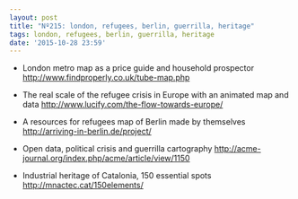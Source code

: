 ```yaml
---
layout: post
title: "Nº215: london, refugees, berlin, guerrilla, heritage"
tags: london, refugees, berlin, guerrilla, heritage
date: '2015-10-28 23:59'
---
```


* London metro map as a price guide and household prospector
  http://www.findproperly.co.uk/tube-map.php

* The real scale of the refugee crisis in Europe with an animated map and data
  http://www.lucify.com/the-flow-towards-europe/

* A resources for refugees map of Berlin made by themselves
  http://arriving-in-berlin.de/project/

* Open data, political crisis and guerrilla cartography
  http://acme-journal.org/index.php/acme/article/view/1150

* Industrial heritage of Catalonia, 150 essential spots
  http://mnactec.cat/150elements/
